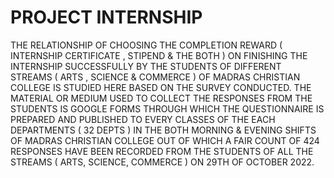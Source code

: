 # PROJECT INTERNSHIP
THE RELATIONSHIP OF CHOOSING THE COMPLETION REWARD ( INTERNSHIP CERTIFICATE , STIPEND &amp; THE BOTH ) ON FINISHING THE INTERNSHIP SUCCESSFULLY BY THE STUDENTS OF DIFFERENT STREAMS ( ARTS , SCIENCE &amp; COMMERCE ) OF MADRAS CHRISTIAN COLLEGE IS STUDIED HERE BASED ON THE SURVEY CONDUCTED.
THE MATERIAL OR MEDIUM USED TO COLLECT THE
RESPONSES FROM THE STUDENTS IS GOOGLE FORMS THROUGH
WHICH THE QUESTIONNAIRE IS PREPARED AND PUBLISHED TO
EVERY CLASSES OF THE EACH DEPARTMENTS ( 32 DEPTS ) IN THE
BOTH MORNING & EVENING SHIFTS OF MADRAS CHRISTIAN
COLLEGE OUT OF WHICH A FAIR COUNT OF 424 RESPONSES HAVE
BEEN RECORDED FROM THE STUDENTS OF ALL THE STREAMS ( ARTS,
SCIENCE, COMMERCE ) ON 29TH OF OCTOBER 2022.

